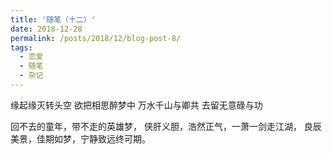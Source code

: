```yaml
---
title: '随笔（十二）'
date: 2018-12-28
permalink: /posts/2018/12/blog-post-8/
tags:
  - 恋爱
  - 随笔
  - 杂记
---
```


缘起缘灭转头空 欲把相思醉梦中
万水千山与卿共 去留无意碌与功

回不去的童年，带不走的英雄梦，
侠肝义胆，浩然正气，一萧一剑走江湖，
良辰美景，佳期如梦，宁静致远终可期。
